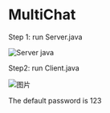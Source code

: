 # MultiChat


Step 1:
run Server.java



![Server java](https://user-images.githubusercontent.com/75256241/162681401-819c87ab-a03d-48e1-bdf9-26e032806986.png)


Step2:
run Client.java

![图片](https://user-images.githubusercontent.com/75256241/162681567-7c000515-afde-4169-93d2-7f322f2d5265.png)

The default password is 123
